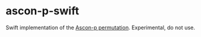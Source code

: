 # ascon-p-swift

Swift implementation of the [Ascon-p permutation](https://ascon.iaik.tugraz.at).
Experimental, do not use.
